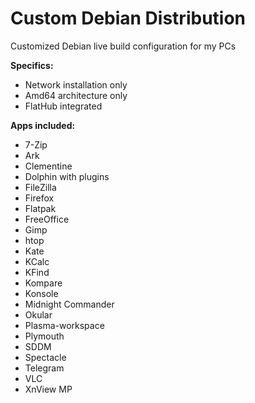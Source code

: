 # Custom Debian Distribution

Customized Debian live build configuration for my PCs

**Specifics:**
* Network installation only
* Amd64 architecture only
* FlatHub integrated

**Apps included:**
* 7-Zip
* Ark
* Clementine
* Dolphin with plugins
* FileZilla
* Firefox
* Flatpak
* FreeOffice
* Gimp
* htop
* Kate
* KCalc
* KFind
* Kompare
* Konsole
* Midnight Commander
* Okular
* Plasma-workspace
* Plymouth
* SDDM
* Spectacle
* Telegram
* VLC
* XnView MP
